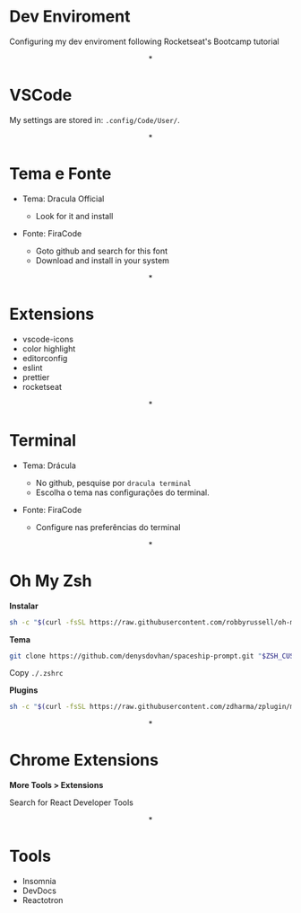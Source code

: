 # Dev Enviroment

Configuring my dev enviroment following Rocketseat's Bootcamp tutorial


$$*$$

# VSCode

My settings are stored in: `.config/Code/User/`.

$$*$$

# Tema e Fonte

* Tema: Dracula Official
	- Look for it and install

* Fonte: FiraCode
	- Goto github and search for this font
	- Download and install in your system

$$*$$

# Extensions

* vscode-icons
* color highlight
* editorconfig
* eslint
* prettier
* rocketseat

$$*$$

# Terminal

* Tema: Drácula
	- No github, pesquise por `dracula terminal`
	- Escolha o tema nas configurações do terminal.

* Fonte: FiraCode
	- Configure nas preferências do terminal

$$*$$

# Oh My Zsh
	
**Instalar**

```sh
sh -c "$(curl -fsSL https://raw.githubusercontent.com/robbyrussell/oh-my-zsh/master/tools/install.sh)"
```
**Tema**
	
```sh
git clone https://github.com/denysdovhan/spaceship-prompt.git "$ZSH_CUSTOM/themes/spaceship-prompt" && ln -s "$ZSH_CUSTOM/themes/spaceship-prompt/spaceship.zsh-theme" "$ZSH_CUSTOM/themes/spaceship.zsh-theme"
```

Copy `./.zshrc`

**Plugins**

```sh
sh -c "$(curl -fsSL https://raw.githubusercontent.com/zdharma/zplugin/master/doc/install.sh)"
```

$$*$$

# Chrome Extensions

**More Tools > Extensions**

Search for React Developer Tools

$$*$$

# Tools

* Insomnia
* DevDocs
* Reactotron
